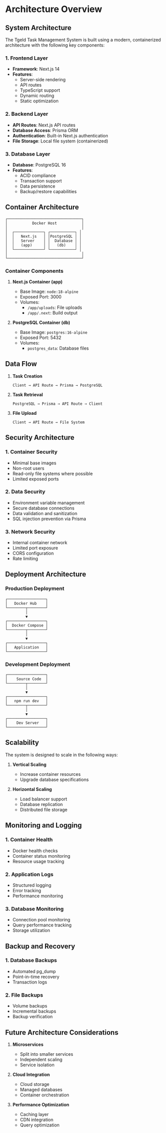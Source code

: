 # Architecture Overview

## System Architecture

The Tgeld Task Management System is built using a modern, containerized architecture with the following key components:

### 1. Frontend Layer

- **Framework**: Next.js 14
- **Features**:
  - Server-side rendering
  - API routes
  - TypeScript support
  - Dynamic routing
  - Static optimization

### 2. Backend Layer

- **API Routes**: Next.js API routes
- **Database Access**: Prisma ORM
- **Authentication**: Built-in Next.js authentication
- **File Storage**: Local file system (containerized)

### 3. Database Layer

- **Database**: PostgreSQL 16
- **Features**:
  - ACID compliance
  - Transaction support
  - Data persistence
  - Backup/restore capabilities

## Container Architecture

```
┌─────────────────────────────────┐
│           Docker Host           │
│                                 │
│  ┌─────────────┐ ┌───────────┐ │
│  │   Next.js   │ │PostgreSQL │ │
│  │   Server    │ │  Database │ │
│  │   (app)     │ │   (db)    │ │
│  └─────────────┘ └───────────┘ │
│                                 │
└─────────────────────────────────┘
```

### Container Components

1. **Next.js Container (app)**
   - Base Image: `node:18-alpine`
   - Exposed Port: 3000
   - Volumes:
     - `/app/uploads`: File uploads
     - `/app/.next`: Build output

2. **PostgreSQL Container (db)**
   - Base Image: `postgres:16-alpine`
   - Exposed Port: 5432
   - Volumes:
     - `postgres_data`: Database files

## Data Flow

1. **Task Creation**
   ```
   Client → API Route → Prisma → PostgreSQL
   ```

2. **Task Retrieval**
   ```
   PostgreSQL → Prisma → API Route → Client
   ```

3. **File Upload**
   ```
   Client → API Route → File System
   ```

## Security Architecture

### 1. Container Security

- Minimal base images
- Non-root users
- Read-only file systems where possible
- Limited exposed ports

### 2. Data Security

- Environment variable management
- Secure database connections
- Data validation and sanitization
- SQL injection prevention via Prisma

### 3. Network Security

- Internal container network
- Limited port exposure
- CORS configuration
- Rate limiting

## Deployment Architecture

### Production Deployment

```
┌─────────────────┐
│   Docker Hub    │
└────────┬────────┘
         │
         ▼
┌─────────────────┐
│  Docker Compose │
└────────┬────────┘
         │
         ▼
┌─────────────────┐
│   Application   │
└─────────────────┘
```

### Development Deployment

```
┌─────────────────┐
│    Source Code  │
└────────┬────────┘
         │
         ▼
┌─────────────────┐
│   npm run dev   │
└────────┬────────┘
         │
         ▼
┌─────────────────┐
│    Dev Server   │
└─────────────────┘
```

## Scalability

The system is designed to scale in the following ways:

1. **Vertical Scaling**
   - Increase container resources
   - Upgrade database specifications

2. **Horizontal Scaling**
   - Load balancer support
   - Database replication
   - Distributed file storage

## Monitoring and Logging

### 1. Container Health

- Docker health checks
- Container status monitoring
- Resource usage tracking

### 2. Application Logs

- Structured logging
- Error tracking
- Performance monitoring

### 3. Database Monitoring

- Connection pool monitoring
- Query performance tracking
- Storage utilization

## Backup and Recovery

### 1. Database Backups

- Automated pg_dump
- Point-in-time recovery
- Transaction logs

### 2. File Backups

- Volume backups
- Incremental backups
- Backup verification

## Future Architecture Considerations

1. **Microservices**
   - Split into smaller services
   - Independent scaling
   - Service isolation

2. **Cloud Integration**
   - Cloud storage
   - Managed databases
   - Container orchestration

3. **Performance Optimization**
   - Caching layer
   - CDN integration
   - Query optimization
